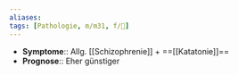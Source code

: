 ```yaml
---
aliases: 
tags: [Pathologie, m/m31, f/💭]
---
```

- **Symptome**:: Allg. [[Schizophrenie]] + ==[[Katatonie]]==
- **Prognose**:: Eher günstiger